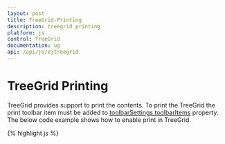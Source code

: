 ```yaml
---
layout: post
title: TreeGrid-Printing
description: treegrid printing
platform: js
control: TreeGrid
documentation: ug
api: /api/js/ejtreegrid
---
```

# TreeGrid Printing


TreeGrid provides support to print the contents. To print the TreeGrid the print toolbar item must be added to [toolbarSettings.toolbarItems](/api/js/ejgantt#members:toolbarsettings-toolbaritems) property. The below code example shows how to enable print in TreeGrid.

{% highlight js %}
 
<div id="TreeGridContainer"></div>
<script type="text/javascript">
    $("#TreeGridContainer").ejTreeGrid({
        toolbarSettings: {
            showToolbar: true,
            toolbarItems: [
                ej.TreeGrid.ToolbarItems.Print
            ]
        },
    })


{% endhighlight %}

The print preview window will be opened by clicking on this toolbar icon. 

## Print Mode

It is possible to set the printMode in [pageSettings](/api/js/ejgantt#members:pagesettings) property, to give printing preference, as to print current page alone or all the pages in case of paging enabled in TreeGrid. The following code example explains this.


{% highlight js %}
 
<div id="TreeGridContainer"></div>
<script type="text/javascript">
    $("#TreeGridContainer").ejTreeGrid({
        toolbarSettings: {
            showToolbar: true,
            toolbarItems: [
                ej.TreeGrid.ToolbarItems.Print
            ]
        },
        allowPaging: true,
        pageSettings: {
            printMode: ej.TreeGrid.PrintMode.CurrentPage
        },
    })

{% endhighlight %}

In this case only the visible records in the current page will be send to printing.

## beforePrint Event 

beforePrint event will be triggered once after printing initiated in TreeGrid. This event contains the treegrid element which is going to be printing. The following code explains this.

{% highlight js %}
 
<div id="TreeGridContainer"></div>
<script type="text/javascript">
    $("#TreeGridContainer").ejTreeGrid({
        toolbarSettings: {
            showToolbar: true,
            toolbarItems: [
                ej.TreeGrid.ToolbarItems.Print
            ]
        },
        beforePrint: function(args) {
            // will be triggered before printing the TreeGrid
        },
    })

{% endhighlight %}
